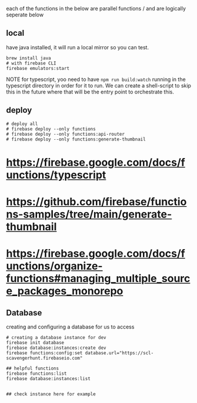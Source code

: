 each of the functions in the below are parallel functions / and are logically seperate below

## local

have java installed, it will run a local mirror so you can test.

```
brew install java
# with firebase CLI
firebase emulators:start
```

NOTE for typescript, yoo need to have `npm run build:watch` running in the typescript directory in order for it to run. We can create a shell-script to skip this in the future where that will be the entry point to orchestrate this.

## deploy

```
# deploy all
# firebase deploy --only functions
# firebase deploy --only functions:api-router
# firebase deploy --only functions:generate-thumbnail
```

# https://firebase.google.com/docs/functions/typescript

# https://github.com/firebase/functions-samples/tree/main/generate-thumbnail

# https://firebase.google.com/docs/functions/organize-functions#managing_multiple_source_packages_monorepo

## Database

creating and configuring a database for us to access

```
# creating a database instance for dev
firebase init database
firebase database:instances:create dev
firebase functions:config:set database.url="https://scl-scavengerhunt.firebaseio.com"

## helpful functions
firebase functions:list
firebase database:instances:list


## check instance here for example

```
